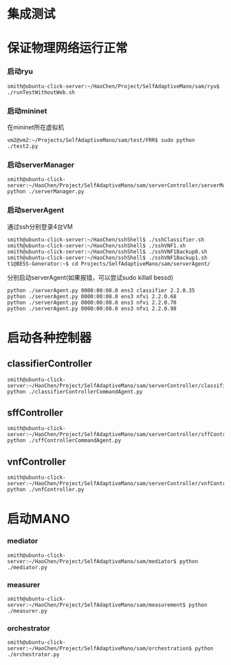 # 集成测试

# 保证物理网络运行正常

### 启动ryu
```
smith@ubuntu-click-server:~/HaoChen/Project/SelfAdaptiveMano/sam/ryu$ ./runTestWithoutWeb.sh
```

### 启动mininet
在mininet所在虚拟机
```
vm2@vm2:~/Projects/SelfAdaptiveMano/sam/test/FRR$ sudo python ./test2.py 
```

### 启动serverManager
```
smith@ubuntu-click-server:~/HaoChen/Project/SelfAdaptiveMano/sam/serverController/serverManager$ python ./serverManager.py
```

### 启动serverAgent
通过ssh分别登录4台VM
```
smith@ubuntu-click-server:~/HaoChen/sshShell$ ./sshClassifier.sh
smith@ubuntu-click-server:~/HaoChen/sshShell$ ./sshVNF1.sh
smith@ubuntu-click-server:~/HaoChen/sshShell$ ./sshVNF1Backup0.sh
smith@ubuntu-click-server:~/HaoChen/sshShell$ ./sshVNF1Backup1.sh
t1@BESS-Generator:~$ cd Projects/SelfAdaptiveMano/sam/serverAgent/
```

分别启动serverAgent(如果报错，可以尝试sudo killall bessd)
```
python ./serverAgent.py 0000:00:08.0 ens3 classifier 2.2.0.35
python ./serverAgent.py 0000:00:08.0 ens3 nfvi 2.2.0.68
python ./serverAgent.py 0000:00:08.0 ens3 nfvi 2.2.0.70
python ./serverAgent.py 0000:00:08.0 ens3 nfvi 2.2.0.98
```

# 启动各种控制器
## classifierController

```
smith@ubuntu-click-server:~/HaoChen/Project/SelfAdaptiveMano/sam/serverController/classifierController$ python ./classifierControllerCommandAgent.py 
```

## sffController
```
smith@ubuntu-click-server:~/HaoChen/Project/SelfAdaptiveMano/sam/serverController/sffController$ python ./sffControllerCommandAgent.py 
```

## vnfController
```
smith@ubuntu-click-server:~/HaoChen/Project/SelfAdaptiveMano/sam/serverController/vnfController$ python ./vnfController.py
```

# 启动MANO

### mediator

```
smith@ubuntu-click-server:~/HaoChen/Project/SelfAdaptiveMano/sam/mediator$ python ./mediator.py 
```

### measurer
```
smith@ubuntu-click-server:~/HaoChen/Project/SelfAdaptiveMano/sam/measurement$ python ./measurer.py 
```

### orchestrator
```
smith@ubuntu-click-server:~/HaoChen/Project/SelfAdaptiveMano/sam/orchestration$ python ./orchestrator.py 
```




